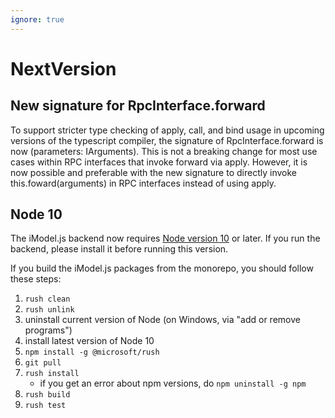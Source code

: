 ```yaml
---
ignore: true
---
```

# NextVersion

## New signature for RpcInterface.forward

To support stricter type checking of apply, call, and bind usage in upcoming versions of the typescript compiler, the signature of RpcInterface.forward is now (parameters: IArguments). This is not a breaking change for most use cases within RPC interfaces that invoke forward via apply. However, it is now possible and preferable with the new signature to directly invoke this.foward(arguments) in RPC interfaces instead of using apply.

## Node 10

The iModel.js backend now requires [Node version 10](https://nodejs.org) or later. If you run the backend, please install it before running this version.

If you build the iModel.js packages from the monorepo, you should follow these steps:

1) `rush clean`
1) `rush unlink`
1) uninstall current version of Node (on Windows, via "add or remove programs")
1) install latest version of Node 10
1) `npm install -g @microsoft/rush`
1) `git pull`
1) `rush install`
   - if you get an error about npm versions, do `npm uninstall -g npm`
1) `rush build`
1) `rush test`
